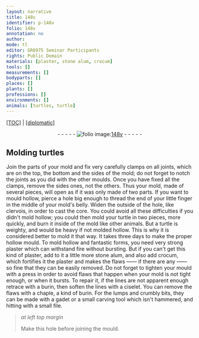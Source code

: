 ```yaml
---
layout: narrative
title: 148v
identifier: p-148v
folio: 148v
annotation: no
author:
mode: tl
editor: GR8975 Seminar Participants
rights: Public Domain
materials: [plaster, stone alum, crocum]
tools: []
measurements: []
bodyparts: []
places: []
plants: []
professions: []
environments: []
animals: [turtles, turtle]
---
```


 <p><a href="{{ site.baseurl }}/translation/">[TOC]</a> | <a href="{{ site.baseurl }}/texts/p-148v_tc/" target="_blank">[diplomatic]</a></p><div class="folio" align="center">- - - - - <a href="http://gallica.bnf.fr/ark:/12148/btv1b10500001g/f302.image" target="_blank"><img src="https://cu-mkp.github.io/2017-workshop-edition/assets/photo-icon.png" alt="folio image: " style="display:inline-block; margin-bottom:-3px;"/>148v</a> - - - - - </div>  
  

## Molding <span class="al">turtles</span>

 
Join the parts of your mold and fix very carefully clamps on all joints, which are on the top, the bottom and the sides of the mold; do not forget to notch the joints as you did with the other moulds. Once you have fixed all the clamps, remove the sides ones, not the others. Thus your mold, made of several pieces, will open as if it was only made of two parts. If you want to mould hollow, pierce a hole big enough to thread the end of your little finger in the middle of your mold's belly. Widen the outside of the hole, like clervois, in order to cast the core. You could avoid all these difficulties if you didn't mold hollow; you could then mold your <span class="al">turtle</span> in two pieces, more quickly, and burn it inside of the mold like other animals. But a <span class="al">turtle</span> is weighty, and would be heavy if not molded hollow. This is why it is considered better to mold it that way. It takes three days to make the proper <span class="sup">hollow</span> mould. To mold hollow and fantastic <span class="sup">forms</span>, you need very strong <span class="m">plaster</span> which can withstand fire without bursting. But if you can't get this kind of <span class="m">plaster</span>, add to it a little more <span class="m">stone alum</span>, and also add <span class="m">crocum</span>, which fortifies it <span class="sup">the <span class="m">plaster</span></span> and makes the flaws —— if there are any —— so fine that they can be easily removed. Do not forget to tighten your mould with a press in order to avoid flaws that happen when your mold is not tight enough, or when it bursts. To repair it, if the lines are not apparent enough retrace with a burin, then soften the lines with a ciselet. You can remove the flaws with a chaple, a kind of burin. For the lumps and crumbly bits, they can be made with a gadet or a small carving tool which isn't hammered, and hitting with a small file.
 
> *at left top margin*
> 
> 
> Make this hole before joining the mould.

 